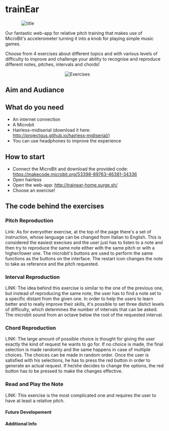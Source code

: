# trainEar
&nbsp;&nbsp;&nbsp;&nbsp;&nbsp;&nbsp;&nbsp;&nbsp;&nbsp;&nbsp;&nbsp;&nbsp; ![title](https://66.media.tumblr.com/561c299469a3f1eac6fcbb6c54950688/tumblr_inline_pozn7q1t1B1szlklo_540.png "t")



Our fantastic web-app for relative pitch training that makes use of MicroBit's accelerometer turning it into a knob for playing simple music games. 

Choose from 4 exercises about different topics and with various levels of difficulty to improve and challenge your ability to recognise and reproduce different notes, pitches, intervals and chords! 
 

&nbsp;&nbsp;&nbsp;&nbsp;&nbsp;&nbsp;&nbsp;&nbsp;&nbsp;&nbsp;&nbsp;&nbsp;&nbsp;&nbsp;&nbsp;&nbsp;&nbsp;&nbsp;&nbsp;&nbsp;&nbsp;&nbsp;&nbsp;&nbsp;&nbsp;&nbsp;&nbsp;&nbsp;&nbsp;&nbsp;&nbsp;&nbsp;&nbsp;&nbsp;&nbsp;&nbsp;&nbsp;&nbsp;&nbsp;&nbsp;&nbsp;&nbsp;&nbsp;&nbsp;&nbsp;&nbsp;&nbsp;&nbsp;![Exercises](http://oi65.tinypic.com/wcjps5.jpg "Es")

## Aim and Audiance


## What do you need
 * An internet connection
 * A Microbit
 * Hairless-midiserial (download it here: http://projectgus.github.io/hairless-midiserial/)
 * You can use headphones to improve the experience

## How to start
* Connect the MicroBit and download the provided code: https://makecode.microbit.org/53398-89763-46381-34336
* Open hairless
* Open the web-app: http://trainear-home.surge.sh/
* Choose an exercise!


## The code behind the exercises



### Pitch Reproduction  

Link:
As for everyother exercise, at the top of the page there's a set of instruction, whose language can be changed from Italian to English.
This is considered the easiest execises and the user just has to listen to a note and then try to reproduce the same note either with the same pitch or with a higher/lower one. The microbit's buttons are used to perform the same functions as the buttons on the interface. 
The restart icon changes the note to take as referance and the pitch requested. 

### Interval Reproduction
LINK:
The idea behind this exercise is similar to the one of the previous one, but instead of reproducing the same note, the user has to find a note set to a specific distant from the given one. In order to help the users to learn better and to really improve their skills, it's possible to set three distict levels of difficulty, which determines the number of intervals that can be asked. 
The microbit sound from an octave below the root of the requested interval.

### Chord Reproduction
LINK:
The large amount of possible choice is thought for giving the user exactly the kind of request he wants to go for. If no choice is made, the final selection is made randomly and the same happens in case of multiple choices.
The choices can be made in random order. Once the user is satisfied with his selections, he has to press the red button in order to generate an actual request. If he/she decides to change the options, the red button has to be pressed to make the changes effective. 


### Read and Play the Note
LINK:
This exercise is the most complicated one and requires the user to have at least a relative pitch. 

#### Future Developement

#### Additional Info

